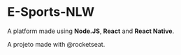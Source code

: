 # E-Sports-NLW

A platform made using **Node.JS**, **React** and **React Native**.

A projeto made with @rocketseat.
